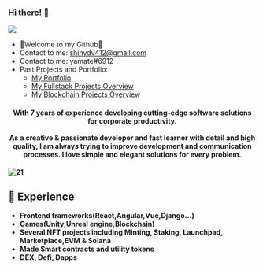 ### Hi there! 👋

![](https://komarev.com/ghpvc/?username=Mr0XI&color=yellow)

- 💖Welcome to my Github💖
- Contact to me: shinydv412@gmail.com
- Contact to me: yamate#6912
- Past Projects and Portfolio: 
  - <a href="https://yamate.vercel.app">My Portfolio</a>
  - <a href="https://github.com/yamate0116/fullstack-overview">My Fullstack Projects Overview</a>
  - <a href="https://github.com/yamate0116/Solana-NFT-overview">My Blockchain Projects Overview</a>

<h4 align="center">
  <b> With 7 years of experience developing cutting-edge software solutions for corporate productivity.<br/>
<br />
As a creative & passionate developer and fast learner with detail and high quality, I am always trying to improve development and communication processes. I love simple and elegant solutions for every problem.
<br />
</h4>

  ![21](https://user-images.githubusercontent.com/125228912/224555807-43a62ed5-a5e3-4273-81c4-3e06c2bc180e.png)

  
 ## 💖 Experience
- Frontend frameworks(React,Angular,Vue,Django...)
- Games(Unity,Unreal engine,Blockchain)
- Several NFT projects including Minting, Staking, Launchpad, Marketplace,EVM & Solana
- Made Smart contracts and utility tokens
- DEX, Defi, Dapps
 <br />
